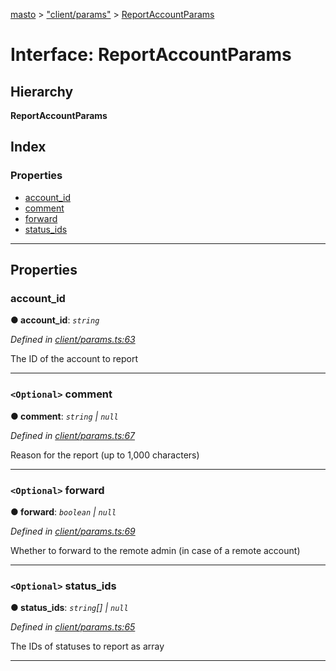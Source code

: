 [masto](../README.md) > ["client/params"](../modules/_client_params_.md) > [ReportAccountParams](../interfaces/_client_params_.reportaccountparams.md)

# Interface: ReportAccountParams

## Hierarchy

**ReportAccountParams**

## Index

### Properties

* [account_id](_client_params_.reportaccountparams.md#account_id)
* [comment](_client_params_.reportaccountparams.md#comment)
* [forward](_client_params_.reportaccountparams.md#forward)
* [status_ids](_client_params_.reportaccountparams.md#status_ids)

---

## Properties

<a id="account_id"></a>

###  account_id

**● account_id**: *`string`*

*Defined in [client/params.ts:63](https://github.com/neet/masto.js/blob/b4e0b0f/src/client/params.ts#L63)*

The ID of the account to report

___
<a id="comment"></a>

### `<Optional>` comment

**● comment**: *`string` \| `null`*

*Defined in [client/params.ts:67](https://github.com/neet/masto.js/blob/b4e0b0f/src/client/params.ts#L67)*

Reason for the report (up to 1,000 characters)

___
<a id="forward"></a>

### `<Optional>` forward

**● forward**: *`boolean` \| `null`*

*Defined in [client/params.ts:69](https://github.com/neet/masto.js/blob/b4e0b0f/src/client/params.ts#L69)*

Whether to forward to the remote admin (in case of a remote account)

___
<a id="status_ids"></a>

### `<Optional>` status_ids

**● status_ids**: *`string`[] \| `null`*

*Defined in [client/params.ts:65](https://github.com/neet/masto.js/blob/b4e0b0f/src/client/params.ts#L65)*

The IDs of statuses to report as array

___

